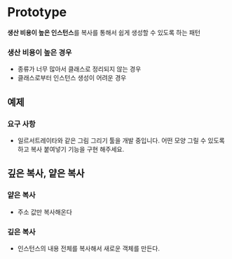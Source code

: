 # Prototype
**생산 비용이 높은 인스턴스**를 복사를 통해서 쉽게 생성할 수 있도록 하는 패턴
### 생산 비용이 높은 경우
- 종류가 너무 많아서 클래스로 정리되지 않는 경우
- 클래스로부터 인스턴스 생성이 어려운 경우

## 예제
### 요구 사항
- 일르서트레이타와 같은 그림 그리기 툴을 개발 중입니다. 어떤 모양 그릴 수 있도록 하고 복사 붙여넣기 기능을 구현 해주세요.


## 깊은 복사, 얕은 복사
### 얕은 복사
- 주소 값만 복사해온다
### 깊은 복사
- 인스턴스의 내용 전체를 복사해서 새로운 객체를 만든다.